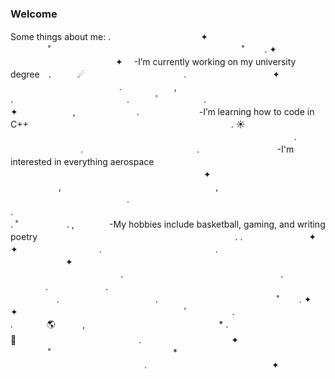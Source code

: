 ### Welcome 
Some things about me:
.　　　　　　　　　　 ✦ 　　　　   　 　　　˚　　　　　　　　　　　　　　　　　　　　   　˚　　 . ✦    　　　　　　　　　　　　✦  　-I’m currently working on my university degree　.　　　☄　　　　　　　　 　　　. 　　 　　　　　　　 ✦ 　　　　　　　　　　 　 ‍ ‍ ‍ ‍.　　　　　　,　　   　 .　　　　　　　　　　　　　.　　　ﾟ　  　　　.　　　　　　　　　　　　　✦ 　　　　　　,　　　　　　　.　　　　　　   -I’m learning how to code in C++ 　　　　 　　　　　　　　　　　　　　　　　　  . ☀️ 　　　　　　　　　 　 　      　　　　　        　　　　　　　　　　　　　. 　　　　　　　　.　　　　　　　　　　　　　.　　　　　　       　   -I'm interested in everything aerospace　　　　 　　　　　　　　　　　　　　　　       　   　　　　　　　　　　　　　　　　       　    ✦ 　   　　　,　　　　　　　　　　　  　　　　 　　,　　　 ‍ ‍ ‍ ‍ 　 　　　　　　　　　　　　.　　　　　 　　 　　　.　　　　　　　　　　　　　 　           　　　　　　　　　　　　　　　　　　　. ˚　　　 　   . ,　　　　-My hobbies include basketball, gaming, and writing poetry　　　　　　　       　    　　　　　　　　　　　　　. .　　　  　　    ✦　 ✦　　　　 　　　　　.　　　　　　　　　　　　　.　　　　　　　　　　　　　　　 　　   　　　　　 ✦ 　　　　　　　         　        　　　　 　　 　　　　　　　 　　　　　.　　　　　　　　　　　　　　　　　　.　　　　　    　　. 　 　　　　　.　　　　 　　　　　   　　　　　.　　　　　　　　　　　.　　　　　　　　　　   　 　˚　　 . ✦ ✦　　　　　　　　　　　　　　　　　　　ﾟ　　　　　.　　　　　　　　　　　　　　　. 　　 　 🌎 ‍ ‍ ‍ ‍ ‍ ‍ ‍ ‍ ‍ ‍ ,　 　　　　　　　　　　　　　　* .　　　　　 🚀　　　　　　　　　　　　　　.　　　　　　　　　　 ✦ 　　　　   　 　　　˚　　　　　　　　　　　　　　*　　　　　　   　　　　　　　　　　　　　　　.　　　　　　　　　　　　　　 ✦

